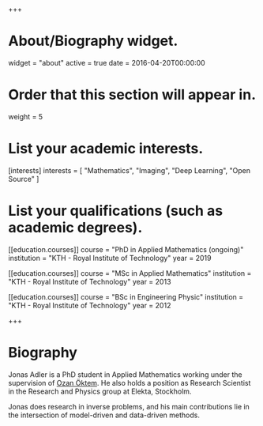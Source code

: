 +++
# About/Biography widget.
widget = "about"
active = true
date = 2016-04-20T00:00:00

# Order that this section will appear in.
weight = 5

# List your academic interests.
[interests]
  interests = [
    "Mathematics",
    "Imaging",
    "Deep Learning",
    "Open Source"
  ]

# List your qualifications (such as academic degrees).
[[education.courses]]
  course = "PhD in Applied Mathematics (ongoing)"
  institution = "KTH - Royal Institute of Technology"
  year = 2019

[[education.courses]]
  course = "MSc in Applied Mathematics"
  institution = "KTH - Royal Institute of Technology"
  year = 2013

[[education.courses]]
  course = "BSc in Engineering Physic"
  institution = "KTH - Royal Institute of Technology"
  year = 2012
 
+++

# Biography

Jonas Adler is a PhD student in Applied Mathematics working under the supervision of [Ozan Öktem](https://www.kth.se/profile/ozan). He also holds a position as Research Scientist in the Research and Physics group at Elekta, Stockholm.

Jonas does research in inverse problems, and his main contributions lie in the intersection of model-driven and data-driven methods.
